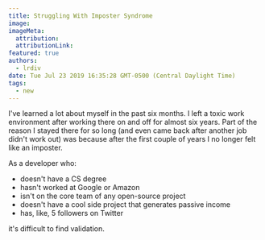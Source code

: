```yaml
---
title: Struggling With Imposter Syndrome
image:
imageMeta:
  attribution:
  attributionLink:
featured: true
authors: 
  - lrdiv
date: Tue Jul 23 2019 16:35:28 GMT-0500 (Central Daylight Time)
tags:
  - new
---
```


I've learned a lot about myself in the past six months. I left a toxic work environment after working there on and off for almost six years. Part of the reason I stayed there for so long (and even came back after another job didn't work out) was because after the first couple of years I no longer felt like an imposter.

As a developer who:
- doesn't have a CS degree
- hasn't worked at Google or Amazon
- isn't on the core team of any open-source project
- doesn't have a cool side project that generates passive income
- has, like, 5 followers on Twitter

it's difficult to find validation.
